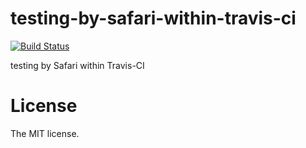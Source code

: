 # testing-by-safari-within-travis-ci

[![Build Status](https://travis-ci.org/sasaplus1-prototype/testing-by-safari-within-travis-ci.svg)](https://travis-ci.org/sasaplus1-prototype/testing-by-safari-within-travis-ci)

testing by Safari within Travis-CI

# License

The MIT license.
